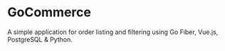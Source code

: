 # GoCommerce
A simple application for order listing and filtering using Go Fiber, Vue.js, PostgreSQL &amp; Python.
